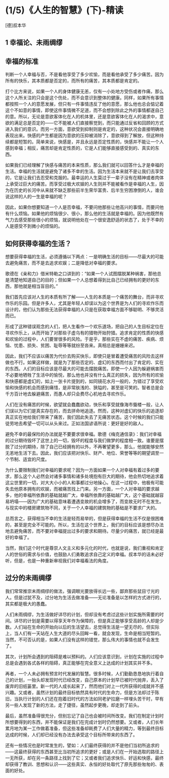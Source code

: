 <link href="../../../css/style.css" rel="stylesheet" type="text/css" />

# (1/5)《人生的智慧》(下)-精读

<span class="r">[德]叔本华

##  1 幸福论、未雨绸缪


## 幸福的标准

<div class="p">

判断一个人幸福与否，不是看他享受了多少欢愉，而是看他承受了多少痛苦。因为所有的快乐，其本质都是否定的，而所有的痛苦，其本质都是肯定的。
  
打个比方来说，如果一个人的身体健康无恙，仅有一小处地方受伤或者作痛，那么这个人所关注的只会是这个伤处，而不会意识到整体的健康。同样，如果所有事情都按照一个人的意愿发展，但只有一件事情违反了他的意愿，那么他也总会惦记着这个不如意的事情，即使这件事情微不足道，而不会想到除此之外的事情都遂自己的意。所以，无论是意欲客体化在人的机体里，还是意欲客体化在人的渴求中，意欲的满足总是否定的——它不能被人们直接察觉到，而只能通过反省和回顾的方式进入我们的意识。而另一方面，意欲受到抑制则是肯定的，这种状况会直接明确地表现出来。快感的产生都是因为意欲的压抑被消除了，意欲得到了解放，但这种持续都是短暂的。简单来说，快感是，并且永远是否定性质的，快感并不能让一个人感到幸福；相反，痛苦却是肯定性质的，它是人们能够直接感受到的、真实的东西。
  
如果我们已经理解了快感与痛苦的本来性质，那么我们就可以回答什么才是幸福的生活。幸福的生活就是避免了诸多不幸的生活。因为生活本来就不是让我们去享受的，它是让我们去忍受和克服的。最幸运的人生莫过于一辈子没有在精神或者肉体上承受过巨大的痛苦。而享受过极大欢娱的人生则并不能被看作是幸福的人生，因为在历史的长河中从来就不缺乏那些前半生荣华富贵、后半生穷困潦倒的人，谁会说这样的人的一生是幸福的呢？
  
因此，如果你想要知道一个人是否幸福，不要问他那些让他高兴的事情，而要问他有什么烦恼。如果他的烦恼很少、很小，那么他的生活就是幸福的。因为他既然有气力去感受那些很小的烦恼，就说明他处在一个很安逸舒适的状态了，处于不幸的人是感受不到微小的烦恼的。

</div>

## 如何获得幸福的生活？

<div class="p">

想要获得幸福的生活，必须遵循以下两点：一是明确生活的目标——尽最大的可能去避免痛苦，而不是去追求欢娱；二是降低对幸福的要求。
  
歌德在《亲和力》借米特勒之口讲到的：“如果一个人试图摆脱某种祸害，那他总是清楚地知道自己的目的；但如果一个人总想着得到比自己已经拥有的更好的东西，那他就是相当盲目的。”
  
我们首先应该对人生的本质有所了解——人生的本质是一个痛苦的舞台，而非寻欢作乐的乐园。但是许多人，尤其是年轻人却误以为这个世界是为人们的寻欢作乐而设计的，他们认为那些无法获得幸福的人只是在获取幸福方面不够聪明、不够灵活而已。
  
形成了这种错误观念的人们，把人生看作一个欢乐道场，把自己的人生目标定位在寻欢作乐上，从而开始了对那些子虚乌有的猎物开始狩猎。追求肯定的性质的快感和欢愉的过程中，人们要冒很多的风险。于是乎，那些实在不虚的痛苦、疾病、烦恼、忧患、损失、贫困、耻辱等等就纷至沓来。真相总是姗姗来迟。
  
因此，我们不应该以痛苦为代价去购买快乐，即使只是冒着遭受痛苦的风险去这样做也不行。如果这样做，就是为了那些否定的、虚幻的东西而付出了肯定的、实在的东西。人们的目标应该是尽最大的可能去摆脱痛苦。即使一个人因为躲避祸害而不必要地牺牲了生活中的愉悦，那么他也并没有什么真正的损失，因为所有的欢愉和快感都是虚幻的，如上一张卡片提到的，如同镜花水月一般的，为错过了享受欢愉和快感的机会而感到痛惜，是非常肤浅的、狭隘的，甚至是可笑的。智者总是会千方百计地去躲避痛苦，而愚人却只会费尽心机地去寻欢作乐。
  
人们在没有痛苦的时候，欲望就会蠢蠢欲动，快乐和享受就像海市蜃楼一般，让人们误以为它们是真实存在的，而去拼命地追逐。然而，这种对虚幻的快乐的追逐却真正实在地给我们带来了痛苦，我们因此失去了无痛苦状态。这个时候的我们只能徒劳地去希望一切可以从头来过。正如法国谚语所说：更好是好的敌人。
  
避免不幸的最保险的办法就是不要要求很幸福。歌德《梅克通信录》：我们对幸福的过分期待毁坏了这世上的一切，毁坏的程度与我们做梦的程度相一致。谁要是摆脱了过分的期待，除了自己已经拥有的以外，不再奢望更多，那么，他就能够安然无恙地生活下去。因此，我们应该把对快乐、财产、地位、荣誉等等的期望调至一个节制、适宜的尺度。
  
为什么要限制我们对幸福的要求呢？因为一方面如果一个人对幸福有着过多的要求，那么这个人必然会对诸多事情和诸多处境抱有巨大的期待，他会热切地追求着这尘世里的一切，对大大小小的人和事都过分地操心。在这一过程中，他极有可能失去他原本拥有的欢娱，而被痛苦找上门来。另一方面，一个人对幸福的要求越多，他的幸福所依靠的基础就越广大，幸福所依靠的基础越广大，这个基础就越容易坍塌——因为广大的基础意味着遭遇变故的机会增多了，而变故无时不在发生。与现实中的楼房建筑物不同，关于一个人幸福的建筑物的基础是不要求广大的。
  
总而言之，获得相当不幸的生活是轻而易举的，但是获得幸福的生活不仅是很困难的，甚至是完全不可能的。所以，生活在这个世界上，我们的目标应该是想尽办法地去避免痛苦，而不要对幸福提出过多的要求和期待。尽量少的痛苦，就已经是最好的幸福了。
  
当然，我们这个时代是尊崇人文主义和多元化的时代，也就是说，我们重视和肯定人的世俗的需求与价值，也鼓励人们勇敢追求自己定义的幸福。叔本华的话未必好听，但是，也是一种重新审视我们对幸福看法的角度。

</div>

## 过分的未雨绸缪

<div class="p">

我们常常推崇未雨绸缪的做法，强调眼光要放得长远一些，鄙弃那些鼠目寸光的人。但是过犹不及，过分地为生活去做准备——无论准备是以怎样的方式进行的，其实都是极大的愚蠢。
  
人们未雨绸缪，为生活做好详尽的计划，但却没有考虑过这些计划实施所需要的时间。详尽的计划是需要以得享天年作为保障的，但是真正能够享受高龄的人却是少数。人们站在生命的开始向以后的生活望去，总觉得生活是一望无尽的，但实际上，当人们有一天站在人生大道的尽头回眸一看，就会发现，生命是相当短暂的。当然，不可否认的是，如果人们没有这样的错觉，那么伟大的事情也就不会发生了。
  
其次，计划所会遇到的阻碍是难以预料的。人们应该意识到，计划在实施的过程中总是会遇到各式各样的阻碍，真正能够在完全意义上达成的计划其实并不多。
  
再者，一个人未必拥有预言时代发展的智慧。很多时候，人们勤勤恳恳地执行着自己的计划，一抬头却发现时代已经改变，自己原本的计划早已被时代抛弃，丢入了废弃的旧纸篓里。新一代的人成长起来了，然而他们对上一代所获得的成就并不感兴趣。又或者，虽然计划的最终目标依然具有时代的生命力，但是方法却过于陈旧，当执行计划的人们还在抱着旧时代的方法如同老驴拉磨一样埋头苦干时，早有另一些人发现了新的方法，走了捷径，虽然起步更晚，却走到了前头。
  
最后，虽然准备得很充分，但别忘记了自己也会被时间所改变。我们在制定计划时所想要得到的东西，并不能保证是我们在完成计划时仍然想要。又或者，人们长年累月地为某一工作做着准备，但这些准备却耗费了人们大量的精力，等到最终目标达成的时候，人们却已经没有办法去承受这个目标所带来的东西了。
  
还有一些情况也是时常发生的，譬如：人们最终获得的并不是他们当初所追求的——这最终获得的东西甚至比当初所追求的更好；或是人们在一开始选取的路径上一无所获，却在另一条路径上找到了它；又或者我们追求快乐、好运和快感，最终却获得了教训、思想和认识——这些真实、永恒的好处取代了原先那些匆匆的、表面的好处。

</div>

